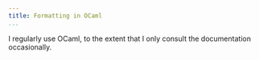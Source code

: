 ```yaml
---
title: Formatting in OCaml
...
```


I regularly use OCaml, to the extent that I only consult the documentation occasionally.

